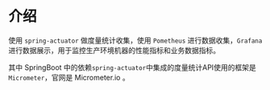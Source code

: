 # 介绍

 使用 `spring-actuator` 做度量统计收集，使用  `Pometheus` 进行数据收集，`Grafana` 进行数据展示，用于监控生产环境机器的性能指标和业务数据指标。

其中 SpringBoot 中的依赖`spring-actuator`中集成的度量统计API使用的框架是 `Micrometer`，官网是 Micrometer.io 。



